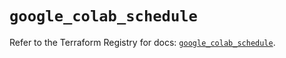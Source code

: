# `google_colab_schedule`

Refer to the Terraform Registry for docs: [`google_colab_schedule`](https://registry.terraform.io/providers/hashicorp/google/6.30.0/docs/resources/colab_schedule).
